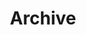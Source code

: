 ---
title: "Archive"
layout: "archives"
url: "/archives/"
summary: archives
outputs:
    - html
    - json
---